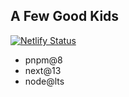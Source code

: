 ## A Few Good Kids
[![Netlify Status](https://api.netlify.com/api/v1/badges/93953944-8196-466c-87a1-9002d16df372/deploy-status)](https://app.netlify.com/sites/melodic-marigold-6a8216/deploys)

- pnpm@8
- next@13
- node@lts